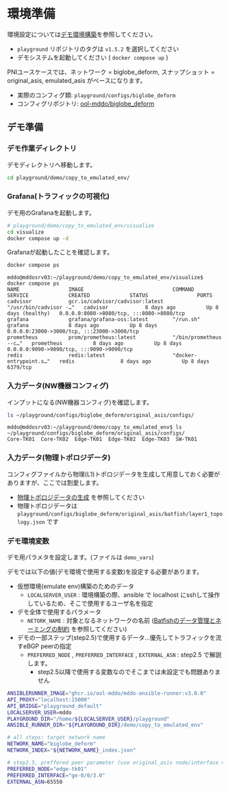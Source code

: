 # 環境準備

環境設定については[デモ環境構築](../../../../doc/provision.md)を参照してください。

- `playground` リポジトリのタグは `v1.5.2` を選択してください
- デモシステムを起動してください ( `docker compose up` )

PNIユースケースでは、ネットワーク = biglobe_deform, スナップショット = original_asis, emulated_asis がベースになります。

- 実際のコンフィグ類: `playground/configs/biglobe_deform`
- コンフィグリポジトリ: [ool-mddo/biglobe_deform](https://github.com/ool-mddo/biglobe_deform)

## デモ準備

### デモ作業ディレクトリ

デモディレクトリへ移動します。

```bash
cd playground/demo/copy_to_emulated_env/
```

### Grafana(トラフィックの可視化)

デモ用のGrafanaを起動します。

```bash
# playground/demo/copy_to_emulated_env/visualize
cd visualize
docker compose up -d
```

Grafanaが起動したことを確認します。

```bash
docker compose ps
```

```
mddo@mddosrv03:~/playground/demo/copy_to_emulated_env/visualize$ docker compose ps
NAME                IMAGE                             COMMAND                  SERVICE             CREATED             STATUS                PORTS
cadvisor            gcr.io/cadvisor/cadvisor:latest   "/usr/bin/cadvisor -…"   cadvisor            8 days ago          Up 8 days (healthy)   0.0.0.0:8080->8080/tcp, :::8080->8080/tcp
grafana             grafana/grafana-oss:latest        "/run.sh"                grafana             8 days ago          Up 8 days             0.0.0.0:23000->3000/tcp, :::23000->3000/tcp
prometheus          prom/prometheus:latest            "/bin/prometheus --c…"   prometheus          8 days ago          Up 8 days             0.0.0.0:9090->9090/tcp, :::9090->9090/tcp
redis               redis:latest                      "docker-entrypoint.s…"   redis               8 days ago          Up 8 days             6379/tcp
```

### 入力データ(NW機器コンフィグ)

インプットになる(NW機器コンフィグ)を確認します。

```bash
ls ~/playground/configs/biglobe_deform/original_asis/configs/
```

```
mddo@mddosrv03:~/playground/demo/copy_to_emulated_env$ ls ~/playground/configs/biglobe_deform/original_asis/configs/
Core-TK01  Core-TK02  Edge-TK01  Edge-TK02  Edge-TK03  SW-TK01
```

### 入力データ(物理トポロジデータ)

コンフィグファイルから物理(L1)トポロジデータを生成して用意しておく必要がありますが、ここでは割愛します。

- [物理トポロジデータの生成](../../../layer1_topology/doc/operation.md) を参照してください
- 物理トポロジデータは `playground/configs/biglobe_deform/original_asis/batfish/layer1_topology.json` です

### デモ環境変数

デモ用パラメタを設定します。(ファイルは `demo_vars`)

デモでは以下の値(デモ環境で使用する変数)を設定する必要があります。

- 仮想環境(emulate env)構築のためのデータ
    - `LOCALSERVER_USER` : 環境構築の際、ansible で localhost にsshして操作しているため、そこで使用するユーザ名を指定
- デモ全体で使用するパラメータ
    - `NETORK_NAME` : 対象となるネットワークの名前 ([Batfishのデータ管理とネーミングの制約](https://github.com/ool-mddo/playground/blob/main/doc/system_architecture.md#%E3%83%8D%E3%83%BC%E3%83%9F%E3%83%B3%E3%82%B0%E3%81%AE%E5%88%B6%E7%B4%84) を参照してください)
- デモの一部ステップ(step2.5)で使用するデータ…優先してトラフィックを流すeBGP peerの指定
    - `PREFERRED_NODE` , `PREFERRED_INTERFACE` , `EXTERNAL_ASN` : step2.5 で解説します。
        - step2.5以降で使用する変数なのでそこまでは未設定でも問題ありません

```bash
ANSIBLERUNNER_IMAGE="ghcr.io/ool-mddo/mddo-ansible-runner:v3.0.0"
API_PROXY="localhost:15000"
API_BRIDGE="playground_default"
LOCALSERVER_USER=mddo
PLAYGROUND_DIR="/home/${LOCALSERVER_USER}/playground"
ANSIBLE_RUNNER_DIR="${PLAYGROUND_DIR}/demo/copy_to_emulated_env"

# all steps: target network name
NETWORK_NAME="biglobe_deform"
NETWORK_INDEX="${NETWORK_NAME}_index.json"

# step2.5, preffered peer parameter (use original_asis node/interface name)
PREFERRED_NODE="edge-tk01"
PREFERRED_INTERFACE="ge-0/0/3.0"
EXTERNAL_ASN=65550
```
